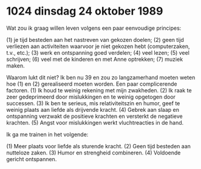 # 1024 dinsdag 24 oktober 1989
Wat zou ik graag willen leven volgens een paar eenvoudige principes:

(1) je tijd besteden aan het nastreven van gekozen doelen;
(2) geen tijd verliezen aan activiteiten waarvoor je niet gekozen hebt (computerzaken, t.v., etc.);
(3) werk en ontspanning goed verdelen;
(4) veel lezen;
(5) veel schrijven;
(6) veel met de kinderen en met Anne optrekken;
(7) muziek maken.

Waarom lukt dit niet? Ik ben nu 39 en zou zo langzamerhand moeten weten hoe (1) en (2) gerealiseerd moeten worden. Een paar complicerende factoren. (1) Ik houd te weinig rekening met mijn zwakheden. (2) Ik raak te zeer gedeprimeerd door mislukkingen en te weinig opgetogen door successen. (3) Ik ben te serieus, mis relativiteitszin en humor, geef te weinig plaats aan liefde als drijvende kracht. (4) Gebrek aan slaap en ontspanning verzwakt de positieve krachten en versterkt de negatieve krachten. (5) Angst voor mislukkingen werkt vluchtreacties in de hand.

Ik ga me trainen in het volgende:

(1) Meer plaats voor liefde als sturende kracht.
(2) Geen tijd besteden aan nutteloze zaken.
(3) Humor en strengheid combineren.
(4) Voldoende gericht ontspannen. 